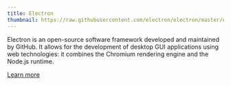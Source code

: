 ```yaml
---
title: Electron
thumbnail: https://raw.githubusercontent.com/electron/electron/master/default_app/icon.png
---
```


Electron is an open-source software framework developed and maintained by
GitHub. It allows for the development of desktop GUI applications using web
technologies: it combines the Chromium rendering engine and the Node.js runtime.

[Learn more](https://electronjs.org)
